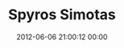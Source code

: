 ---
title: "Spyros Simotas"
date: 2012-06-06 21:00:12 00:00
permalink: /yridomot
twitter: "YridoMot"
likes: [263,789,796,797,447,518,775,198,810,817,881,916,937,969,989,1051,1052,1053,1071,1088,1089,1098,1084,1042,1047,1131,1149,1156,1188,1189,1211,1361,1303,1419,1477,1499,112,66,1601]
id: 873
gravatar: "http://www.gravatar.com/avatar/b2b67b670c60acd1b5493cc3bcb54a50"
---